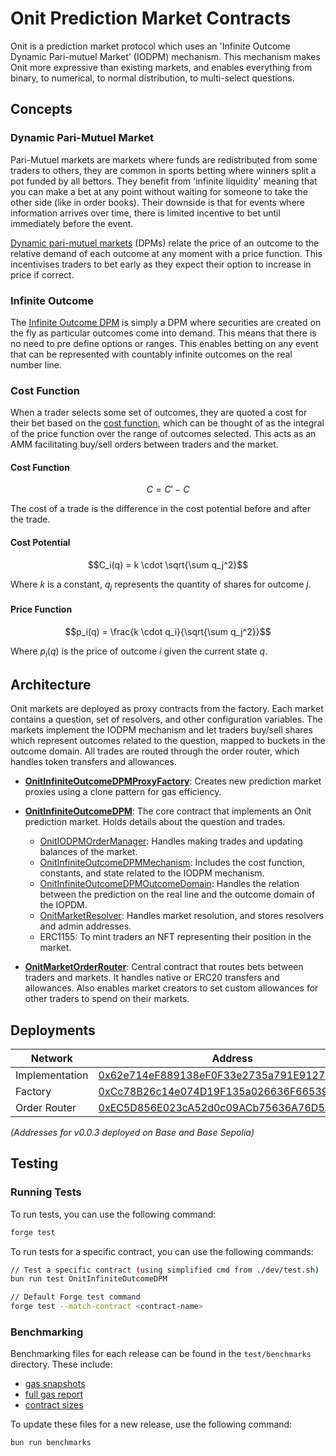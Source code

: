 # Onit Prediction Market Contracts

Onit is a prediction market protocol which uses an 'Infinite Outcome Dynamic Pari-mutuel Market' (IODPM) mechanism. This mechanism makes Onit more expressive than existing markets, and enables everything from binary, to numerical, to normal distribution, to multi-select questions.


## Concepts

### Dynamic Pari-Mutuel Market
Pari-Mutuel markets are markets where funds are redistributed from some traders to others, they are common in sports betting where winners split a pot funded by all bettors. They benefit from 'infinite liquidity' meaning that you can make a bet at any point without waiting for someone to take the other side (like in order books). Their downside is that for events where information arrives over time, there is limited incentive to bet until immediately before the event.

[Dynamic pari-mutuel markets](http://dpennock.com/papers/pennock-ec-2004-dynamic-parimutuel.pdf) (DPMs) relate the price of an outcome to the relative demand of each outcome at any moment with a price function. This incentivises traders to bet early as they expect their option to increase in price if correct.

### Infinite Outcome
The [Infinite Outcome DPM](https://www.cs.toronto.edu/~axgao/papers/interval-WINE09.pdf) is simply a DPM where securities are created on the fly as particular outcomes come into demand. This means that there is no need to pre define options or ranges. This enables betting on any event that can be represented with countably infinite outcomes on the real number line.


### Cost Function
When a trader selects some set of outcomes, they are quoted a cost for their bet based on the [cost function](./src/mechanisms/infinite-outcome-DPM/OnitInfiniteOutcomeDPMMechanism.sol#L100), which can be thought of as the integral of the price function over the range of outcomes selected. This acts as an AMM facilitating buy/sell orders between traders and the market.

#### Cost Function
$$C = C' - C$$

The cost of a trade is the difference in the cost potential before and after the trade.

#### Cost Potential
$$C_i(q) = k \cdot \sqrt{\sum q_j^2}$$

Where $k$ is a constant, $q_j$ represents the quantity of shares for outcome $j$.
 
#### Price Function
$$p_i(q) = \frac{k \cdot q_i}{\sqrt{\sum q_j^2}}$$

Where $p_i(q)$ is the price of outcome $i$ given the current state $q$. 


## Architecture
Onit markets are deployed as proxy contracts from the factory. Each market contains a question, set of resolvers, and other configuration variables. The markets implement the IODPM mechanism and let traders buy/sell shares which represent outcomes related to the question, mapped to buckets in the outcome domain. All trades are routed through the order router, which handles token transfers and allowances.

- **[OnitInfiniteOutcomeDPMProxyFactory](./src/OnitInfiniteOutcomeDPMProxyFactory.sol)**: Creates new prediction market proxies using a clone pattern for gas efficiency.

- **[OnitInfiniteOutcomeDPM](./src/OnitInfiniteOutcomeDPM.sol)**: The core contract that implements an Onit prediction market. Holds details about the question and trades.
   - [OnitIODPMOrderManager](./src/order-manager/OnitIODPMOrderManager.sol): Handles making trades and updating balances of the market.
    - [OnitInfiniteOutcomeDPMMechanism](./src/mechanisms/infinite-outcome-DPM/OnitInfiniteOutcomeDPMMechanism.sol): Includes the cost function, constants, and state related to the IODPM mechanism.
    - [OnitInfiniteOutcomeDPMOutcomeDomain](./src/mechanisms/infinite-outcome-DPM/OnitInfiniteOutcomeDPMOutcomeDomain.sol): Handles the relation between the prediction on the real line and the outcome domain of the IOPDM.
   - [OnitMarketResolver](./src/resolvers/OnitMarketResolver.sol): Handles market resolution, and stores resolvers and admin addresses.
   - ERC1155: To mint traders an NFT representing their position in the market.

- **[OnitMarketOrderRouter](./src/order-manager/OnitMarketOrderRouter.sol)**: Central contract that routes bets between traders and markets. It handles native or ERC20 transfers and allowances. Also enables market creators to set custom allowances for other traders to spend on their markets. 




## Deployments

| Network | Address |
| ------- | ------- |
| Implementation | [0x62e714eF889138eF0F33e2735a791E9127D4A1b8](https://basescan.org/address/https://basescan.org/address/0x62e714eF889138eF0F33e2735a791E9127D4A1b8#code) |
| Factory | [0xCc78B26c14e074D19F135a026636F665397AaF2c](https://basescan.org/address/0xCc78B26c14e074D19F135a026636F665397AaF2c) |
| Order Router | [0xEC5D856E023cA52d0c09ACb75636A76D5A80bef4](https://basescan.org/address/0xEC5D856E023cA52d0c09ACb75636A76D5A80bef4#code) |

*(Addresses for v0.0.3 deployed on Base and Base Sepolia)*

## Testing

### Running Tests

To run tests, you can use the following command:

```bash
forge test
```

To run tests for a specific contract, you can use the following commands:

```bash
// Test a specific contract (using simplified cmd from ./dev/test.sh)
bun run test OnitInfiniteOutcomeDPM

// Default Forge test command
forge test --match-contract <contract-name>
```

### Benchmarking

Benchmarking files for each release can be found in the `test/benchmarks` directory. These include:
- [gas snapshots](./test/benchmarks/.gas-snapshot)
- [full gas report](./test/benchmarks/gas-report.txt)
- [contract sizes](./test/benchmarks/contract-sizes.txt) 

To update these files for a new release, use the following command: 

```bash
bun run benchmarks
``` 

